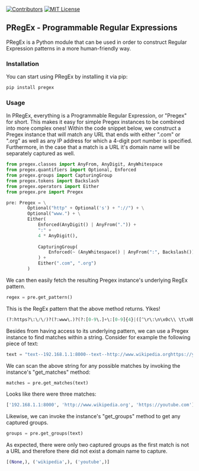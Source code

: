 <!-- PROJECT BADGES -->
[![Contributors][python-shield]][python-url]
[![MIT License][license-shield]][license-url]

## PRegEx - Programmable Regular Expressions

PRegEx is a Python module that can be used in order to construct Regular Expression patterns in a more human-friendly way.

<!-- Installation -->
### Installation

You can start using PRegEx by installing it via pip:

```sh
pip install pregex
```


<!-- USAGE EXAMPLES -->
### Usage

In PRegEx, everything is a Programmable Regular Expression, or "Pregex" for short. This makes it easy for simple Pregex instances to be combined into more complex ones! Within the code snippet below, we construct a Pregex instance that will match any URL that ends with either ".com" or ".org" as well as any IP address for which a 4-digit port number is specified. Furthermore, in the case that a match is a URL it's domain name will be separately captured as well.

```python
from pregex.classes import AnyFrom, AnyDigit, AnyWhitespace
from pregex.quantifiers import Optional, Enforced
from pregex.groups import CapturingGroup
from pregex.tokens import Backslash
from pregex.operators import Either
from pregex.pre import Pregex

pre: Pregex = \
        Optional("http" + Optional('s') + "://") + \
        Optional("www.") + \
        Either(
            Enforced(AnyDigit() | AnyFrom(".")) +
            ":" + 
            4 * AnyDigit(),
            
            CapturingGroup(
                Enforced(~ (AnyWhitespace() | AnyFrom(":", Backslash())))
            ) +
            Either(".com", ".org")
        )
```

We can then easily fetch the resulting Pregex instance's underlying RegEx pattern.
```python
regex = pre.get_pattern()
```

This is the RegEx pattern that the above method returns. Yikes!
```python
(?:https?\:\/\/)?(?:www\.)?(?:[0-9\.]+\:[0-9]{4}|([^\r\:\n\x0c\\ \t\x0b]+)(?:\.com|\.org))
```

Besides from having access to its underlying pattern, we can use a Pregex instance to find matches within a string. Consider for example the following piece of text:
```python
text = "text--192.168.1.1:8000--text--http://www.wikipedia.orghttps://youtube.com--text"
```
We can scan the above string for any possible matches by invoking the instance's "get_matches" method:
```python
matches = pre.get_matches(text)
```

Looks like there were three matches:
```python
['192.168.1.1:8000', 'http://www.wikipedia.org', 'https://youtube.com']
```

Likewise, we can invoke the instance's "get_groups" method to get any captured groups.
```python
groups = pre.get_groups(text)
```
As expected, there were only two captured groups as the first match is not a URL and therefore there did not exist a domain name to capture.
```python
[(None,), ('wikipedia',), ('youtube',)]
```

<!-- MARKDOWN LINKS & IMAGES -->
[python-shield]: https://img.shields.io/badge/python-3.9-blue
[python-url]: https://www.python.org/downloads/release/python-390/
[license-shield]: https://img.shields.io/badge/license-MIT-brightgreen
[license-url]: https://github.com/werden-wissen/pregex/blob/master/LICENSE.txt